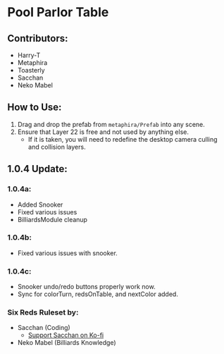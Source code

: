 # Pool Parlor Table

## Contributors:
- Harry-T
- Metaphira
- Toasterly
- Sacchan
- Neko Mabel

## How to Use:
1. Drag and drop the prefab from `metaphira/Prefab` into any scene.
2. Ensure that Layer 22 is free and not used by anything else.
   - If it is taken, you will need to redefine the desktop camera culling and collision layers.

## 1.0.4 Update:
### 1.0.4a:
- Added Snooker
- Fixed various issues
- BilliardsModule cleanup
### 1.0.4b:
- Fixed various issues with snooker.
### 1.0.4c:
- Snooker undo/redo buttons properly work now.
- Sync for colorTurn, redsOnTable, and nextColor added.

### Six Reds Ruleset by:
- Sacchan (Coding)
  - [Support Sacchan on Ko-fi](https://ko-fi.com/sacchanvrc)
- Neko Mabel (Billiards Knowledge)
